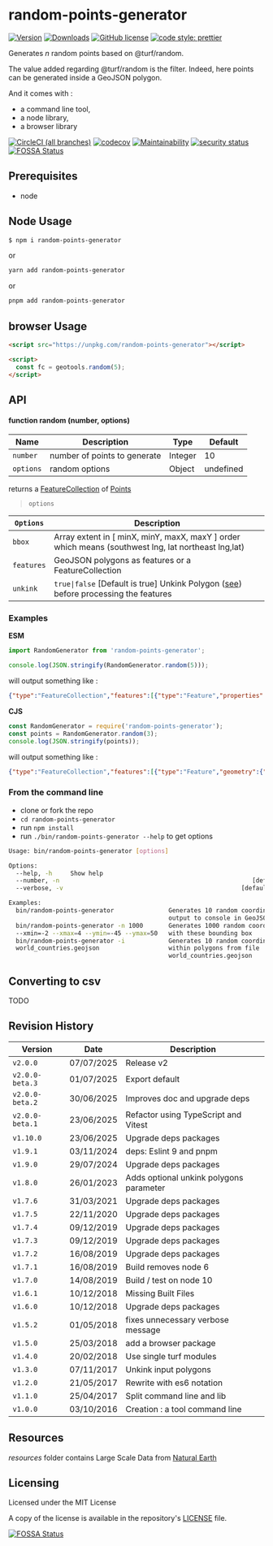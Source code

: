 # random-points-generator

[![Version](https://img.shields.io/npm/v/random-points-generator.svg)](https://www.npmjs.com/package/random-points-generator)
[![Downloads](https://img.shields.io/npm/dw/random-points-generator)](https://www.npmjs.com/package/random-points-generator)
[![GitHub license](https://img.shields.io/github/license/tsamaya/random-points-generator)](https://github.com/tsamaya/random-points-generator/blob/master/LICENSE)
[![code style: prettier](https://img.shields.io/badge/code_style-prettier-ff69b4.svg?style=flat-square)](https://github.com/prettier/prettier)

Generates _n_ random points based on @turf/random.

The value added regarding @turf/random is the filter. Indeed, here points can be generated inside a GeoJSON polygon.

And it comes with :

- a command line tool,
- a node library,
- a browser library

[![CircleCI (all branches)](https://img.shields.io/circleci/project/github/tsamaya/random-points-generator.svg)](https://circleci.com/gh/tsamaya/random-points-generator)
[![codecov](https://codecov.io/gh/tsamaya/random-points-generator/branch/master/graph/badge.svg)](https://codecov.io/gh/tsamaya/random-points-generator)
[![Maintainability](https://api.codeclimate.com/v1/badges/d34f510268c181e7c6f6/maintainability)](https://codeclimate.com/github/tsamaya/random-points-generator/maintainability)
[![security status](https://www.meterian.io/badge/gh/tsamaya/random-points-generator/security?branch=master)](https://www.meterian.io/report/gh/tsamaya/random-points-generator)
[![FOSSA Status](https://app.fossa.com/api/projects/git%2Bgithub.com%2Ftsamaya%2Frandom-points-generator.svg?type=shield)](https://app.fossa.com/projects/git%2Bgithub.com%2Ftsamaya%2Frandom-points-generator?ref=badge_shield)

## Prerequisites

- node

## Node Usage

```sh
$ npm i random-points-generator
```

or

```sh
yarn add random-points-generator
```

or

```sh
pnpm add random-points-generator
```

## browser Usage

```html
<script src="https://unpkg.com/random-points-generator"></script>

<script>
  const fc = geotools.random(5);
</script>
```

## API

#### function random (number, options)

| Name      | Description                  | Type    | Default   |
| --------- | ---------------------------- | ------- | --------- |
| `number`  | number of points to generate | Integer | 10        |
| `options` | random options               | Object  | undefined |

returns a [FeatureCollection](https://tools.ietf.org/html/rfc7946#section-3.3) of [Points](https://datatracker.ietf.org/doc/html/rfc7946#section-3.1.2)

> `options`

| `Options`  | Description                                                                                                                      |
| ---------- | -------------------------------------------------------------------------------------------------------------------------------- |
| `bbox`     | Array<number> extent in [ minX, minY, maxX, maxY ] order which means (southwest lng, lat northeast lng,lat)                      |
| `features` | GeoJSON polygons as features or a FeatureCollection                                                                              |
| `unkink`   | `true\|false` [Default is true] Unkink Polygon ([see](https://turfjs.org/docs/api/unkinkPolygon)) before processing the features |

### Examples

**ESM**

```javascript
import RandomGenerator from 'random-points-generator';

console.log(JSON.stringify(RandomGenerator.random(5)));
```

will output something like :

```JSON
{"type":"FeatureCollection","features":[{"type":"Feature","properties":{},"geometry":{"type":"Point","coordinates":[-57.67197760979268,42.78314165298585]}},{"type":"Feature","properties":{},"geometry":{"type":"Point","coordinates":[72.83765393077084,-59.52263527885765]}},{"type":"Feature","properties":{},"geometry":{"type":"Point","coordinates":[54.502068476617396,-60.928402442511306]}},{"type":"Feature","properties":{},"geometry":{"type":"Point","coordinates":[-22.331900675385647,39.51543790400138]}},{"type":"Feature","properties":{},"geometry":{"type":"Point","coordinates":[-149.45526699981158,-74.96319889821024]}}]}
```

**CJS**

```javascript
const RandomGenerator = require('random-points-generator');
const points = RandomGenerator.random(3);
console.log(JSON.stringify(points));
```

will output something like :

```JSON
{"type":"FeatureCollection","features":[{"type":"Feature","geometry":{"type":"Point","coordinates":[126.41316810428155,-47.548372609587574]},"properties":{}},{"type":"Feature","geometry":{"type":"Point","coordinates":[97.69989737806617,-47.200575920302434]},"properties":{}},{"type":"Feature","geometry":{"type":"Point","coordinates":[24.264802630637277,72.69680002654108]},"properties":{}}]}
```

### From the command line

- clone or fork the repo
- `cd random-points-generator`
- run `npm install`
- run `./bin/random-points-generator --help` to get options

```bash
Usage: bin/random-points-generator [options]

Options:
  --help, -h     Show help                                             [boolean]
  --number, -n                                                     [default: 10]
  --verbose, -v                                                 [default: false]

Examples:
  bin/random-points-generator               Generates 10 random coordinates,
                                            output to console in GeoJSON format
  bin/random-points-generator -n 1000       Generates 1000 random coordinates
  --xmin=-2 --xmax=4 --ymin=-45 --ymax=50   with these bounding box
  bin/random-points-generator -i            Generates 10 random coordinates
  world_countries.geojson                   within polygons from file
                                            world_countries.geojson
```

## Converting to csv

TODO

## Revision History

| Version         | Date       | Description                             |
| --------------- | ---------- | --------------------------------------- |
| `v2.0.0`        | 07/07/2025 | Release v2                              |
| `v2.0.0-beta.3` | 01/07/2025 | Export default                          |
| `v2.0.0-beta.2` | 30/06/2025 | Improves doc and upgrade deps           |
| `v2.0.0-beta.1` | 23/06/2025 | Refactor using TypeScript and Vitest    |
| `v1.10.0`       | 23/06/2025 | Upgrade deps packages                   |
| `v1.9.1`        | 03/11/2024 | deps: Eslint 9 and pnpm                 |
| `v1.9.0`        | 29/07/2024 | Upgrade deps packages                   |
| `v1.8.0`        | 26/01/2023 | Adds optional unkink polygons parameter |
| `v1.7.6`        | 31/03/2021 | Upgrade deps packages                   |
| `v1.7.5`        | 22/11/2020 | Upgrade deps packages                   |
| `v1.7.4`        | 09/12/2019 | Upgrade deps packages                   |
| `v1.7.3`        | 09/12/2019 | Upgrade deps packages                   |
| `v1.7.2`        | 16/08/2019 | Upgrade deps packages                   |
| `v1.7.1`        | 16/08/2019 | Build removes node 6                    |
| `v1.7.0`        | 14/08/2019 | Build / test on node 10                 |
| `v1.6.1`        | 10/12/2018 | Missing Built Files                     |
| `v1.6.0`        | 10/12/2018 | Upgrade deps packages                   |
| `v1.5.2`        | 01/05/2018 | fixes unnecessary verbose message       |
| `v1.5.0`        | 25/03/2018 | add a browser package                   |
| `v1.4.0`        | 20/02/2018 | Use single turf modules                 |
| `v1.3.0`        | 07/11/2017 | Unkink input polygons                   |
| `v1.2.0`        | 21/05/2017 | Rewrite with es6 notation               |
| `v1.1.0`        | 25/04/2017 | Split command line and lib              |
| `v1.0.0`        | 03/10/2016 | Creation : a tool command line          |

## Resources

_resources_ folder contains Large Scale Data from [Natural Earth](http://www.naturalearthdata.com/)

## Licensing

Licensed under the MIT License

A copy of the license is available in the repository's [LICENSE](LICENSE) file.

[![FOSSA Status](https://app.fossa.com/api/projects/git%2Bgithub.com%2Ftsamaya%2Frandom-points-generator.svg?type=large)](https://app.fossa.com/projects/git%2Bgithub.com%2Ftsamaya%2Frandom-points-generator?ref=badge_large)
